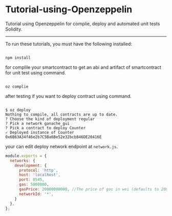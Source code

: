 # Tutorial-using-Openzeppelin
Tutorial using Openzeppelin for complie, deploy and automated unit tests Solidity.

***

To run these tutorials, you must have the following installed:

```shell

npm install

```

for complile your smartcontract to get an abi and artifact of smartcontract for unit test using command.

```shell

oz complie

```

after testing if you want to deploy contract using command.

```shell

$ oz deploy
Nothing to compile, all contracts are up to date.
? Choose the kind of deployment regular
? Pick a network ganache_gui
? Pick a contract to deploy Counter
✓ Deployed instance of Counter
0x6B63A34f46e2b7C5Ba6Be52e32bcb846DE20416E

```
your can edit deploy network endpoint at `network.js`.

```javascript
module.exports = {
  networks: {
    development: {
      protocol: 'http',
      host: 'localhost',
      port: 8545,
      gas: 5000000,
      gasPrice: 20000000000, //The price of gas in wei (defaults to 20000000000)
      networkId: '*',
    }
  },
};
```
